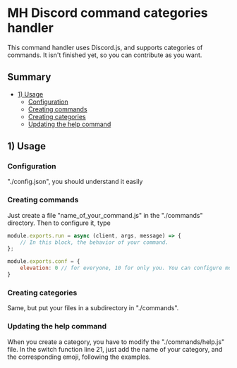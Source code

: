 # MH Discord command categories handler

This command handler uses Discord.js, and supports categories of commands.
It isn't finished yet, so you can contribute as you want.

## Summary

- [1) Usage](#1-usage)
	- [Configuration](#configuration)
	- [Creating commands](#creating-commands)
	- [Creating categories](#creating-categories)
    - [Updating the help command](#updating-the-help-command)

## 1) Usage

### Configuration

"./config.json", you should understand it easily

### Creating commands

Just create a file "name_of_your_command.js" in the "./commands" directory.
Then to configure it, type
```JavaScript
module.exports.run = async (client, args, message) => {
    // In this block, the behavior of your command.
};

module.exports.conf = {
    elevation: 0 // for everyone, 10 for only you. You can configure more elevations in the "./structures/elevationManager.js" file.
}
```

### Creating categories

Same, but put your files in a subdirectory in "./commands".

### Updating the help command

When you create a category, you have to modify the "./commands/help.js" file.
In the switch function line 21, just add the name of your category, and the corresponding emoji, following the examples.
